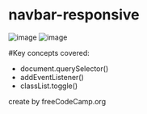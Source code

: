 # navbar-responsive

![image](https://user-images.githubusercontent.com/63380921/191109146-e0723adf-7b8e-49da-a665-13641ec3fa5f.png)
![image](https://user-images.githubusercontent.com/63380921/191109220-add65a07-5b4c-4588-8aec-b8fd3d82247b.png)

#Key concepts covered:

- document.querySelector()
- addEventListener()
- classList.toggle()

create by freeCodeCamp.org
